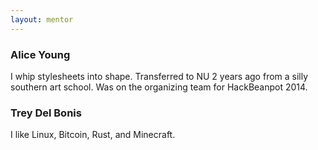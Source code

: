 ```yaml
---
layout: mentor
---
```

### Alice Young
I whip stylesheets into shape. Transferred to NU 2 years ago from a silly southern art school. Was on the organizing team for HackBeanpot 2014.

### Trey Del Bonis
I like Linux, Bitcoin, Rust, and Minecraft.
